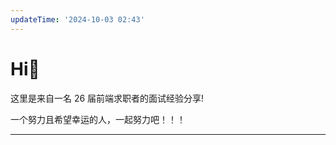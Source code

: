 ```yaml
---
updateTime: '2024-10-03 02:43'
---
```


# Hi👋

这里是来自一名 26 届前端求职者的面试经验分享!

一个努力且希望幸运的人，一起努力吧！！！

---
